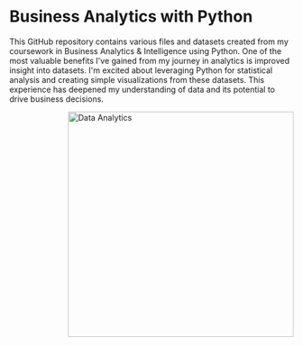 # Business Analytics with Python

<p>This GitHub repository contains various files and datasets created from my coursework in Business Analytics & Intelligence using Python. One of the most valuable benefits I've gained from my journey in analytics is improved insight into datasets. I'm excited about leveraging Python for statistical analysis and creating simple visualizations from these datasets. This experience has deepened my understanding of data and its potential to drive business decisions.</p>

<img src="https://i.pinimg.com/originals/fc/71/63/fc71635c7f1b09ed30413f59bb749582.gif" alt="Data Analytics" width="400px;" height="400px;" align="right">
